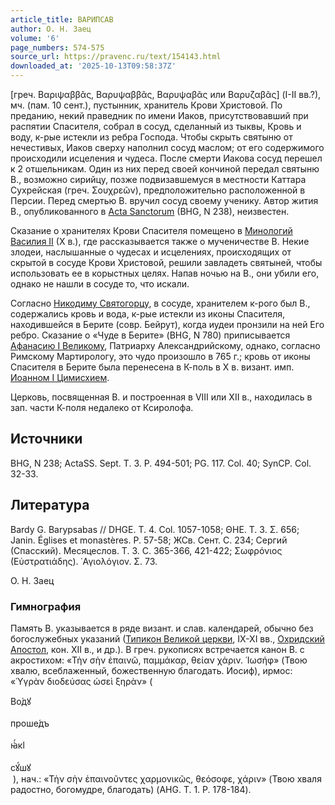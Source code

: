 ```yaml
---
article_title: ВАРИПСАВ
author: О. Н. Заец
volume: '6'
page_numbers: 574-575
source_url: https://pravenc.ru/text/154143.html
downloaded_at: '2025-10-13T09:58:37Z'
---
```


[греч. Βαριψαββᾶς, Βαρυψαββᾶς, Βαρυψαβᾶς или Βαρυζαβᾶς] (I-II вв.?), мч. (пам. 10 сент.), пустынник, хранитель Крови Христовой. По преданию, некий праведник по имени Иаков, присутствовавший при распятии Спасителя, собрал в сосуд, сделанный из тыквы, Кровь и воду, к-рые истекли из ребра Господа. Чтобы скрыть святыню от нечестивых, Иаков сверху наполнил сосуд маслом; от его содержимого происходили исцеления и чудеса. После смерти Иакова сосуд перешел к 2 отшельникам. Один из них перед своей кончиной передал святыню В., возможно сирийцу, позже подвизавшемуся в местности Каттара Сухрейская (греч. Σουχρεῶν), предположительно расположенной в Персии. Перед смертью В. вручил сосуд своему ученику. Автор жития В., опубликованного в [Acta Sanctorum](<https://pravenc.ru/text/Acta Sanctorum.html>) (BHG, N 238), неизвестен.

Сказание о хранителях Крови Спасителя помещено в [Минологий Василия II](<https://pravenc.ru/text/Минологий Василия II.html>) (X в.), где рассказывается также о мученичестве В. Некие злодеи, наслышанные о чудесах и исцелениях, происходящих от скрытой в сосуде Крови Христовой, решили завладеть святыней, чтобы использовать ее в корыстных целях. Напав ночью на В., они убили его, однако не нашли в сосуде то, что искали.

Согласно [Никодиму Святогорцу](<https://pravenc.ru/text/Никодим Святогорец.html>), в сосуде, хранителем к-рого был В., содержались кровь и вода, к-рые истекли из иконы Спасителя, находившейся в Берите (совр. Бейрут), когда иудеи пронзили на ней Его ребро. Сказание о «Чуде в Берите» (BHG, N 780) приписывается [Афанасию I Великому](<https://pravenc.ru/text/Афанасию I Великому.html>), Патриарху Александрийскому, однако, согласно Римскому Мартирологу, это чудо произошло в 765 г.; кровь от иконы Спасителя в Берите была перенесена в К-поль в X в. визант. имп. [Иоанном I Цимисхием](<https://pravenc.ru/text/Иоанном I Цимисхием.html>).

Церковь, посвященная В. и построенная в VIII или XII в., находилась в зап. части К-поля недалеко от Ксиролофа.

## Источники

BHG, N 238; ActaSS. Sept. T. 3. P. 494-501; PG. 117. Col. 40; SynCP. Col. 32-33.

## Литература

Bardy G. Barypsabas // DHGE. T. 4. Col. 1057-1058; ΘΗΕ. Τ. 3. Σ. 656; Janin. Églises et monastères. P. 57-58; ЖСв. Сент. С. 234; Сергий (Спасский). Месяцеслов. Т. 3. С. 365-366, 421-422; Σωφρόνιος (Εὐστρατιάδης). ῾Αγιολόγιον. Σ. 73.

О. Н. Заец 

### Гимнография

Память В. указывается в ряде визант. и слав. календарей, обычно без богослужебных указаний ([Типикон Великой церкви](<https://pravenc.ru/text/Типикон Великой церкви.html>), IX-XI вв., [Охридский Апостол](<https://pravenc.ru/text/Охридский Апостол.html>), кон. XII в., и др.). В греч. рукописях встречается канон В. с акростихом: «Τὴν σὴν ἐπαινῶ, παμμάκαρ, θείαν χάριν. ῾Ιωσήφ» (Твою хвалю, всеблаженный, божественную благодать. Иосиф), ирмос: «῾Υγρὰν διοδεύσας ὡσεὶ ξηρὰν» (<div class="cu">Во́дꙋ</div> <div class="cu">проше́дъ</div> <div class="cu">ꙗ҆́кl</div> <div class="cu">сꙋ́шꙋ</div> ), нач.: «Τὴν σὴν ἐπαινοῦντες χαρμονικῶς, θεόσοφε, χάριν» (Твою хваля радостно, богомудре, благодать) (AHG. T. 1. P. 178-184).
